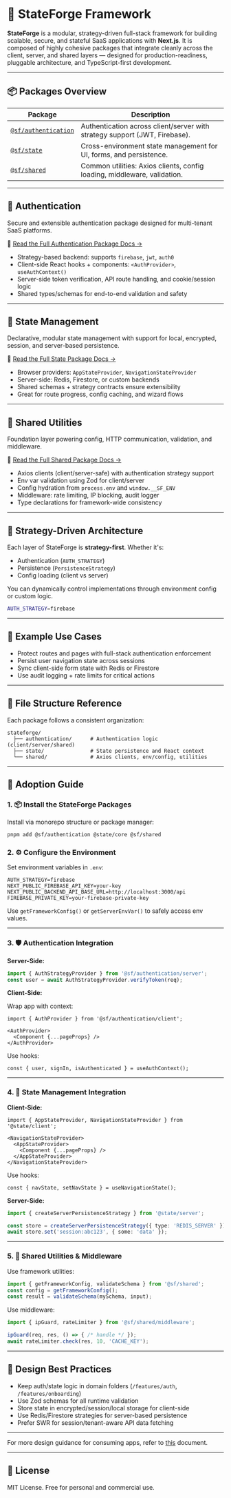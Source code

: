 # 🚀 StateForge Framework

**StateForge** is a modular, strategy-driven full-stack framework for building scalable, secure, and stateful SaaS applications with **Next.js**. It is composed of highly cohesive packages that integrate cleanly across the client, server, and shared layers — designed for production-readiness, pluggable architecture, and TypeScript-first development.

---

## 📦 Packages Overview

| Package                  | Description                                                                 |
|--------------------------|-----------------------------------------------------------------------------|
| [`@sf/authentication`](./src/authentication/)   | Authentication across client/server with strategy support (JWT, Firebase). |
| [`@sf/state`](./src/state/)          | Cross-environment state management for UI, forms, and persistence.          |
| [`@sf/shared`](./src/shared/)           | Common utilities: Axios clients, config loading, middleware, validation.    |

---

## 🔐 Authentication

Secure and extensible authentication package designed for multi-tenant SaaS platforms.

🔗 [Read the Full Authentication Package Docs →](./src/authentication/README.md)

- Strategy-based backend: supports `firebase`, `jwt`, `auth0`
- Client-side React hooks + components: `<AuthProvider>`, `useAuthContext()`
- Server-side token verification, API route handling, and cookie/session logic
- Shared types/schemas for end-to-end validation and safety

---

## 🧠 State Management

Declarative, modular state management with support for local, encrypted, session, and server-based persistence.

🔗 [Read the Full State Package Docs →](./src/state/README.md)

- Browser providers: `AppStateProvider`, `NavigationStateProvider`
- Server-side: Redis, Firestore, or custom backends
- Shared schemas + strategy contracts ensure extensibility
- Great for route progress, config caching, and wizard flows

---

## 🧰 Shared Utilities

Foundation layer powering config, HTTP communication, validation, and middleware.

🔗 [Read the Full Shared Package Docs →](./src/shared/README.md)

- Axios clients (client/server-safe) with authentication strategy support
- Env var validation using Zod for client/server
- Config hydration from `process.env` and `window.__SF_ENV`
- Middleware: rate limiting, IP blocking, audit logger
- Type declarations for framework-wide consistency

---

## 🧩 Strategy-Driven Architecture

Each layer of StateForge is **strategy-first**. Whether it's:
- Authentication (`AUTH_STRATEGY`)
- Persistence (`PersistenceStrategy`)
- Config loading (client vs server)

You can dynamically control implementations through environment config or custom logic.

```bash
AUTH_STRATEGY=firebase
```

---

## 🧪 Example Use Cases

- Protect routes and pages with full-stack authentication enforcement
- Persist user navigation state across sessions
- Sync client-side form state with Redis or Firestore
- Use audit logging + rate limits for critical actions

---

## 📁 File Structure Reference

Each package follows a consistent organization:

```
stateforge/
  ├── authentication/      # Authentication logic (client/server/shared)
  ├── state/               # State persistence and React context
  └── shared/              # Axios clients, env/config, utilities
```

---

## 🧭 Adoption Guide

### 1. 📦 Install the StateForge Packages

Install via monorepo structure or package manager:

```bash
pnpm add @sf/authentication @state/core @sf/shared
```

### 2. ⚙️ Configure the Environment

Set environment variables in `.env`:

```env
AUTH_STRATEGY=firebase
NEXT_PUBLIC_FIREBASE_API_KEY=your-key
NEXT_PUBLIC_BACKEND_API_BASE_URL=http://localhost:3000/api
FIREBASE_PRIVATE_KEY=your-firebase-private-key
```

Use `getFrameworkConfig()` or `getServerEnvVar()` to safely access env values.

---

### 3. 🛡️ Authentication Integration

**Server-Side:**

```ts
import { AuthStrategyProvider } from '@sf/authentication/server';
const user = await AuthStrategyProvider.verifyToken(req);
```

**Client-Side:**

Wrap app with context:

```tsx
import { AuthProvider } from '@sf/authentication/client';

<AuthProvider>
  <Component {...pageProps} />
</AuthProvider>
```

Use hooks:

```tsx
const { user, signIn, isAuthenticated } = useAuthContext();
```

---

### 4. 🧠 State Management Integration

**Client-Side:**

```tsx
import { AppStateProvider, NavigationStateProvider } from '@state/client';

<NavigationStateProvider>
  <AppStateProvider>
    <Component {...pageProps} />
  </AppStateProvider>
</NavigationStateProvider>
```

Use hooks:

```tsx
const { navState, setNavState } = useNavigationState();
```

**Server-Side:**

```ts
import { createServerPersistenceStrategy } from '@state/server';

const store = createServerPersistenceStrategy({ type: 'REDIS_SERVER' });
await store.set('session:abc123', { some: 'data' });
```

---

### 5. 🧰 Shared Utilities & Middleware

Use framework utilities:

```ts
import { getFrameworkConfig, validateSchema } from '@sf/shared';
const config = getFrameworkConfig();
const result = validateSchema(mySchema, input);
```

Use middleware:

```ts
import { ipGuard, rateLimiter } from '@sf/shared/middleware';

ipGuard(req, res, () => { /* handle */ });
await rateLimiter.check(res, 10, 'CACHE_KEY');
```

---

## 🧱 Design Best Practices

- Keep auth/state logic in domain folders (`/features/auth`, `/features/onboarding`)
- Use Zod schemas for all runtime validation
- Store state in encrypted/session/local storage for client-side
- Use Redis/Firestore strategies for server-based persistence
- Prefer SWR for session/tenant-aware API data fetching

---

For more design guidance for consuming apps, refer to [this](./docs/architecture.md) document.

---

## 📜 License

MIT License. Free for personal and commercial use.

